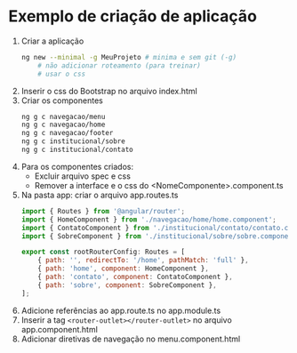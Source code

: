 # Exemplo de criação de aplicação

1. Criar a aplicação
    ~~~bash
    ng new --minimal -g MeuProjeto # minima e sem git (-g)
        # não adicionar roteamento (para treinar)
        # usar o css
    ~~~
1. Inserir o css do Bootstrap no arquivo index.html
1. Criar os componentes
    ~~~bash
    ng g c navegacao/menu 
    ng g c navegacao/home
    ng g c navegacao/footer
    ng g c institucional/sobre
    ng g c institucional/contato
    ~~~
1. Para os componentes criados:
    - Excluir arquivo spec e css 
    - Remover a interface e o css do \<NomeComponente\>.component.ts    
1. Na pasta app: criar o arquivo app.routes.ts    
    ~~~javascript
    import { Routes } from '@angular/router';
    import { HomeComponent } from './navegacao/home/home.component';
    import { ContatoComponent } from './institucional/contato/contato.component';
    import { SobreComponent } from './institucional/sobre/sobre.component';

    export const rootRouterConfig: Routes = [
        { path: '', redirectTo: '/home', pathMatch: 'full' },
        { path: 'home', component: HomeComponent },
        { path: 'contato', component: ContatoComponent },
        { path: 'sobre', component: SobreComponent },
    ];
    ~~~
1. Adicione referências ao app.route.ts no app.module.ts
1. Inserir a tag ```<router-outlet></router-outlet>``` no arquivo app.component.html
1. Adicionar diretivas de navegação no menu.component.html
